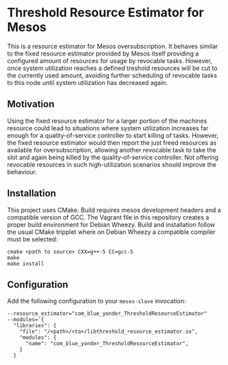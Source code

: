 Threshold Resource Estimator for Mesos
======================================

This is a resource estimator for Mesos oversubscription. It behaves similar to the fixed resource estimator provided
by Mesos itself providing a configured amount of resources for usage by revocable tasks. However, once system
utilization reaches a defined treshold resources will be cut to the currently used amount, avoiding further scheduling
of revocable tasks to this node until system utilization has decreased again.

Motivation
----------

Using the fixed resource estimator for a larger portion of the machines resource could lead to situations where system
utilization increases far enough for a quality-of-service controller to start killing of tasks. However, the fixed
resource estimator would then report the just freed resources as available for oversubscription, allowing another
revocable task to take the slot and again being killed by the quality-of-service controller. Not offering revocable
resources in such high-utilization scenarios should improve the behaviour.

Installation
------------

This project uses CMake. Build requires mesos development headers and a compatible version of GCC. The Vagrant file in
this repository creates a proper build environment for Debian Wheezy. Build and installation follow the usual CMake
tripplet where on Debian Wheezy a compatible compiler must be selected:

	cmake <path to source> CXX=g++-5 CC=gcc-5
	make
	make install

Configuration
-------------

Add the following configuration to your `mesos-slave` invocation:

    --resource_estimator="com_blue_yonder_ThresholdResourceEstimator"
    --modules='{
      "libraries": {
        "file": "/<path>/<to>/libthreshold_resource_estimator.so",
        "modules": {
          "name": "com_blue_yonder_ThresholdResourceEstimator",
        }
      }
